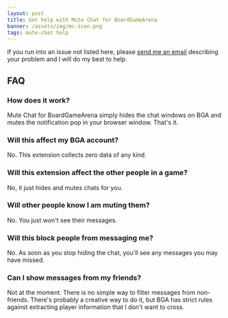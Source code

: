 ```yaml
---
layout: post
title: Get help with Mute Chat for BoardGameArena
banner: /assets/img/mc-icon.png
tags: mute-chat help
---
```


If you run into an issue not listed here, please [send me an email](mailto:nazariosoftwarellc+mc@gmail.com) describing your problem and I will do my best to help.

## FAQ

### How does it work?

Mute Chat for BoardGameArena simply hides the chat windows on BGA and mutes the notification pop in your browser window. That's it. 

### Will this affect my BGA account?

No. This extension collects zero data of any kind.

### Will this extension affect the other people in a game? 

No, it just hides and mutes chats for you. 

### Will other people know I am muting them?

No. You just won't see their messages.

### Will this block people from messaging me?

No. As soon as you stop hiding the chat, you'll see any messages you may have missed. 

### Can I show messages from my friends?

Not at the moment. There is no simple way to filter messages from non-friends. There's probably a creative way to do it, but BGA has strict rules against extracting player information that I don't want to cross.